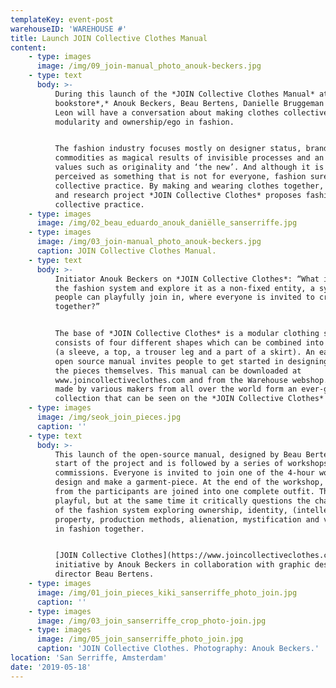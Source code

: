 ```yaml
---
templateKey: event-post
warehouseID: 'WAREHOUSE #'
title: Launch JOIN Collective Clothes Manual
content:
    - type: images
      image: /img/09_join-manual_photo_anouk-beckers.jpg
    - type: text
      body: >-
          During this launch of the *JOIN Collective Clothes Manual* at San Serriffe
          bookstore*,* Anouk Beckers, Beau Bertens, Danielle Bruggeman and Eduardo
          Leon will have a conversation about making clothes collectively,
          modularity and ownership/ego in fashion.


          The fashion industry focuses mostly on designer status, brand identity,
          commodities as magical results of invisible processes and an adoration of
          values such as originality and ‘the new’. And although it is often
          perceived as something that is not for everyone, fashion surely is a
          collective practice. By making and wearing clothes together, the design
          and research project *JOIN Collective Clothes* proposes fashion as a
          collective practice.
    - type: images
      image: /img/02_beau_eduardo_anouk_daniëlle_sanserriffe.jpg
    - type: images
      image: /img/03_join-manual_photo_anouk-beckers.jpg
      caption: JOIN Collective Clothes Manual.
    - type: text
      body: >-
          Initiator Anouk Beckers on *JOIN Collective Clothes*: “What if we open up
          the fashion system and explore it as a non-fixed entity, a system where
          people can playfully join in, where everyone is invited to create fashion
          together?”


          The base of *JOIN Collective Clothes* is a modular clothing system that
          consists of four different shapes which can be combined into a full outfit
          (a sleeve, a top, a trouser leg and a part of a skirt). An easy-to-use
          open source manual invites people to get started in designing and making
          the pieces themselves. This manual can be downloaded at
          www.joincollectiveclothes.com and from the Warehouse webshop. The pieces
          made by various makers from all over the world form an ever-growing
          collection that can be seen on the *JOIN Collective Clothes* website.
    - type: images
      image: /img/seok_join_pieces.jpg
      caption: ''
    - type: text
      body: >-
          This launch of the open-source manual, designed by Beau Bertens, marks the
          start of the project and is followed by a series of workshops and designer
          commissions. Everyone is invited to join one of the 4-hour workshops to
          design and make a garment-piece. At the end of the workshop, the results
          from the participants are joined into one complete outfit. The process is
          playful, but at the same time it critically questions the characteristics
          of the fashion system exploring ownership, identity, (intellectual)
          property, production methods, alienation, mystification and value creation
          in fashion together.


          [JOIN Collective Clothes](https://www.joincollectiveclothes.com/) is an
          initiative by Anouk Beckers in collaboration with graphic designer and art
          director Beau Bertens.
    - type: images
      image: /img/01_join_pieces_kiki_sanserriffe_photo_join.jpg
      caption: ''
    - type: images
      image: /img/03_join_sanserriffe_crop_photo-join.jpg
    - type: images
      image: /img/05_join_sanserriffe_photo_join.jpg
      caption: 'JOIN Collective Clothes. Photography: Anouk Beckers.'
location: 'San Serriffe, Amsterdam'
date: '2019-05-18'
---
```

